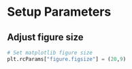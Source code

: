 # Setup Parameters

## Adjust figure size
``` python
# Set matplotlib figure size
plt.rcParams["figure.figsize"] = (20,9)
```
